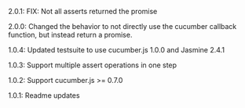 2.0.1: FIX: Not all asserts returned the promise

2.0.0: Changed the behavior to not directly use the cucumber callback function, but instead return a promise.

1.0.4: Updated testsuite to use cucumber.js 1.0.0 and Jasmine 2.4.1

1.0.3: Support multiple assert operations in one step

1.0.2: Support cucumber.js >= 0.7.0

1.0.1: Readme updates
